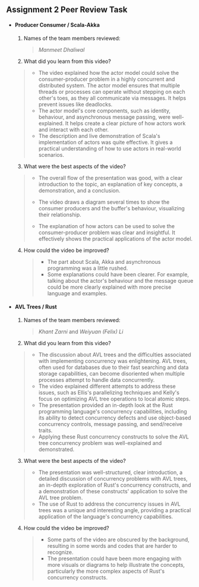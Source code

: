 ## Assignment 2 Peer Review Task



- #### Producer Consumer / Scala-Akka

  1. Names of the team members reviewed: 

     >  *Manmeet Dhaliwal*

  2.  What did you learn from this video?

     > - The video explained how the actor model could solve the consumer-producer problem in a highly concurrent and distributed system. The actor model ensures that multiple threads or processes can operate without stepping on each other's toes, as they all communicate via messages. It helps prevent issues like deadlocks.
     > - The actor model's core components, such as identity, behaviour, and asynchronous message passing, were well-explained. It helps create a clear picture of how actors work and interact with each other.
     > - The description and live demonstration of Scala's implementation of actors was quite effective. It gives a practical understanding of how to use actors in real-world scenarios.

  3.  What were the best aspects of the video?

     > - The overall flow of the presentation was good, with a clear introduction to the topic, an explanation of key concepts, a demonstration, and a conclusion.
     > - The video draws a diagram several times to show the consumer producers and the buffer's behaviour, visualizing their relationship.
     >
     > - The explanation of how actors can be used to solve the consumer-producer problem was clear and insightful. It effectively shows the practical applications of the actor model.

  4. How could the video be improved?

     > - The part about Scala, Akka and asynchronous programming was a little rushed.
     > - Some explanations could have been clearer. For example, talking about the actor's behaviour and the message queue could be more clearly explained with more precise language and examples.









- #### AVL Trees / Rust

  1. Names of the team members reviewed: 

     > *Khant Zarni* and *Weiyuan (Felix) Li*

  2.  What did you learn from this video?

     > - The discussion about AVL trees and the difficulties associated with implementing concurrency was enlightening. AVL trees, often used for databases due to their fast searching and data storage capabilities, can become disoriented when multiple processes attempt to handle data concurrently.
     > - The video explained different attempts to address these issues, such as Ellis's parallelizing techniques and Kelly's focus on optimizing AVL tree operations to local atomic steps.
     > - The presentation provided an in-depth look at the Rust programming language's concurrency capabilities, including its ability to detect concurrency defects and use object-based concurrency controls, message passing, and send/receive traits.
     > - Applying these Rust concurrency constructs to solve the AVL tree concurrency problem was well-explained and demonstrated.

  3.  What were the best aspects of the video?

     > - The presentation was well-structured, clear introduction, a detailed discussion of concurrency problems with AVL trees, an in-depth exploration of Rust's concurrency constructs, and a demonstration of these constructs' application to solve the AVL tree problem.
     > - The use of Rust to address the concurrency issues in AVL trees was a unique and interesting angle, providing a practical application of the language's concurrency capabilities.

  4. How could the video be improved?

     > - Some parts of the video are obscured by the background, resulting in some words and codes that are harder to recognize.
     > - The presentation could have been more engaging with more visuals or diagrams to help illustrate the concepts, particularly the more complex aspects of Rust's concurrency constructs.